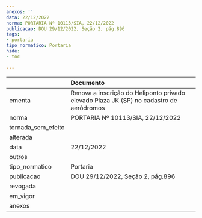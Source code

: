 ```yaml
---
anexos: ''
data: 22/12/2022
norma: PORTARIA Nº 10113/SIA, 22/12/2022
publicacao: DOU 29/12/2022, Seção 2, pág.896
tags:
- portaria
tipo_normatico: Portaria
hide: 
- toc 
 
---
```


|                    | Documento                                                                               |
|:-------------------|:----------------------------------------------------------------------------------------|
| ementa             | Renova a inscrição do Heliponto privado elevado Plaza JK (SP) no cadastro de aeródromos |
| norma              | PORTARIA Nº 10113/SIA, 22/12/2022                                                       |
| tornada_sem_efeito |                                                                                         |
| alterada           |                                                                                         |
| data               | 22/12/2022                                                                              |
| outros             |                                                                                         |
| tipo_normatico     | Portaria                                                                                |
| publicacao         | DOU 29/12/2022, Seção 2, pág.896                                                        |
| revogada           |                                                                                         |
| em_vigor           |                                                                                         |
| anexos             |                                                                                         |